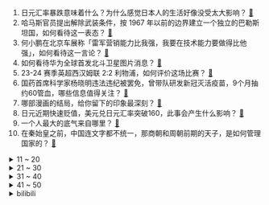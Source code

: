 1. 日元汇率暴跌意味着什么？为什么感觉日本人的生活好像没受太大影响？ [:link:](https://www.zhihu.com/question/596270573)
2. 哈马斯官员提出解除武装条件，按 1967 年以前的边界建立一个独立的巴勒斯坦国，如何看待这一表态？ [:link:](https://www.zhihu.com/question/654103308)
3. 何小鹏在北京车展称「雷军营销能力比我强，我要在技术能力要做得比他强」，如何看待这一言论？ [:link:](https://www.zhihu.com/question/654161291)
4. 如何看待华为全球首发北斗卫星图片消息？ [:link:](https://www.zhihu.com/question/654259567)
5. 23-24 赛季英超西汉姆联 2:2 利物浦，如何评价这场比赛？ [:link:](https://www.zhihu.com/question/654302739)
6. 国药首席科学家杨晓明违法违纪被罢免，曾带队研发新冠灭活疫苗，9个月抽约60管血，哪些信息值得关注？ [:link:](https://www.zhihu.com/question/654316052)
7. 哪部漫画的结局，给你留下的印象最深刻？ [:link:](https://www.zhihu.com/question/48938229)
8. 日元近期快速贬值，美元兑日元汇率突破160，此事会产生什么影响？ [:link:](https://www.zhihu.com/question/654068741)
9. 一个人最大的底气来自哪里？ [:link:](https://www.zhihu.com/question/637398832)
10. 在秦始皇之前，中国连文字都不统一，那商朝和周朝前期的天子，是如何管理国家的？ [:link:](https://www.zhihu.com/question/653628403)
<details>
<summary>11 ~ 20</summary>

11. 如果用一首诗或者一句话来描述你此时的情感状况，你会怎么说呢？ [:link:](https://www.zhihu.com/question/654169802)
12. 穆迪再次下调万科信用评级至 Ba3，万科回应称坚决反对，希望准确评估和反映公司情况，有何影响？ [:link:](https://www.zhihu.com/question/654296145)
13. 为什么雷军这样一个羞涩内向的理工男，却能够屡次创业成功，开创好几番大事业? [:link:](https://www.zhihu.com/question/646245714)
14. 美股集体爆发，英伟达涨超6%，谷歌大涨超10%，中国资产也大涨，哪些信息值得关注？ [:link:](https://www.zhihu.com/question/654269025)
15. 如何看待《鸣潮》全球预约突破2千万，会不会对今年的手游市场造成冲击? [:link:](https://www.zhihu.com/question/654266109)
16. 如何看待：孩子高三了，夫妻间早已没了感情，为了孩子还在坚持婚姻，孩子高考结束后也随即离婚了？ [:link:](https://www.zhihu.com/question/654214770)
17. 特斯拉前高级副总裁抛售公司约 114 万股股份，总值约 1.815 亿美元，哪些信息值得关注？ [:link:](https://www.zhihu.com/question/654260055)
18. 台剧《不够善良的我们》中何瑞之到底爱谁？ [:link:](https://www.zhihu.com/question/654046899)
19. 假如给你 100 万元，在北京车展上任选几款新车，你会怎么选，为什么？ [:link:](https://www.zhihu.com/question/653349121)
20. 【案例分析】为什么有些人不愿意直接表达自己的需求？ [:link:](https://www.zhihu.com/question/654164430)
</details>
<details>
<summary>21 ~ 30</summary>

21. 春天露营可以和孩子做什么游戏？ [:link:](https://www.zhihu.com/question/654264945)
22. 如何评价《明日方舟》五周年庆典直播？ [:link:](https://www.zhihu.com/question/654303243)
23. 如何客观评价卫子夫和阿娇这两个人？ [:link:](https://www.zhihu.com/question/24972591)
24. 「年龄差距」会对爱情造成哪些负面影响或积极影响？ [:link:](https://www.zhihu.com/question/654222286)
25. 一季度我国黄金消费量同比增长 5.94%，金饰消费遇冷，更低溢价的金条、金币受热捧，哪些信息值得关注？ [:link:](https://www.zhihu.com/question/654260117)
26. 文笔挑战：“月色清明花满树，________”，你会怎么接下一句？ [:link:](https://www.zhihu.com/question/650453947)
27. 线列阵时代为何有胸甲骑兵而没有胸甲步兵？ [:link:](https://www.zhihu.com/question/650428693)
28. 普京称将于 5 月访华，哪些信息值得关注？ [:link:](https://www.zhihu.com/question/654184430)
29. 如何用“观镜人已老，推门草正青。”写一首诗？ [:link:](https://www.zhihu.com/question/641146960)
30. 如何评价2024年4月米哈游《崩坏星穹铁道》生日会？ [:link:](https://www.zhihu.com/question/654250551)
</details>
<details>
<summary>31 ~ 40</summary>

31. 哪一瞬间，你意识到好言难劝该死的鬼？ [:link:](https://www.zhihu.com/question/652415549)
32. 不说「幸福」二字，能怎样表达你的「幸福感」? [:link:](https://www.zhihu.com/question/654043870)
33. 如何评价Doinb直播表示「老头杯没位置了，位置全被抢了，好多人想打」？ [:link:](https://www.zhihu.com/question/654160291)
34. 一季度全国城镇新增就业 303 万人，如何看待这一数据？哪些信息值得关注？ [:link:](https://www.zhihu.com/question/653831122)
35. 中年男性在休闲时间玩游戏看小说会让人感觉「太孩子气」吗？你会选择如何安排休闲时间? [:link:](https://www.zhihu.com/question/654289061)
36. 如果你职场领导，你会怎么对待下属职工？ [:link:](https://www.zhihu.com/question/654278838)
37. 如何评价姆巴佩入驻中国社媒，未来他在中国的影响力会超过梅西吗？ [:link:](https://www.zhihu.com/question/654273289)
38. 大熊猫「云川」和「鑫宝」将赴美，期限 10 年，哪些信息值得关注？ [:link:](https://www.zhihu.com/question/654258594)
39. 你想去农村生活吗？ [:link:](https://www.zhihu.com/question/653964866)
40. 广州强龙卷造成 5 死 33 伤，搜救工作基本完成，龙卷风是如何形成的？有哪些防御措施？ [:link:](https://www.zhihu.com/question/654315689)
</details>
<details>
<summary>41 ~ 50</summary>

41. 如何看待北京车展期间，张朝阳雷军互动频繁，并在车展现场开物理课交流汽车知识，有哪些信息值得关注？ [:link:](https://www.zhihu.com/question/654265150)
42. 在忙碌的工作节奏中，你有哪些切实、有效的「精力管理」办法？ [:link:](https://www.zhihu.com/question/653430499)
43. 双休政策参与者称「落实年假和双休比增加假期更重要，凑小长假致旅游业旺季太贵淡季没人」，如何看待此观点？ [:link:](https://www.zhihu.com/question/654263544)
44. 学位法通过，2025 年 1 月 1 日起施行，具有哪些重要意义？ [:link:](https://www.zhihu.com/question/654151959)
45. 23-24 赛季 NBA森林狼 126:109 太阳，如何评价这场比赛？ [:link:](https://www.zhihu.com/question/654261813)
46. 人生必须要不停的上班吗？ [:link:](https://www.zhihu.com/question/627122837)
47. 第十五届蓝桥杯什么时候出成绩？ [:link:](https://www.zhihu.com/question/652993385)
48. 如何看待埃安称：「第二代 AION V 的无图智驾全球有路就能开」这一说法？ [:link:](https://www.zhihu.com/question/654273197)
49. 文笔挑战:“千里长河落日圆，”下一句该怎么接？ [:link:](https://www.zhihu.com/question/654162929)
50. 如果地球的原子不断循环，那我们身上是不是也会有古人用过的原子？ [:link:](https://www.zhihu.com/question/351698563)
</details><details>
<summary>bilibili</summary>

</details>